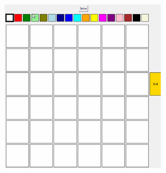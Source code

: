 ![Rush-hour-solver](https://github.com/RobertFielding/Rush-Hour-Project/blob/master/rush_hour.gif)

